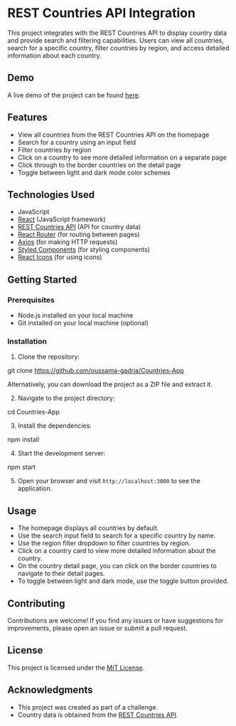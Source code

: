 # REST Countries API Integration

This project integrates with the REST Countries API to display country data and provide search and filtering capabilities. Users can view all countries, search for a specific country, filter countries by region, and access detailed information about each country.

## Demo

A live demo of the project can be found [here](countries-app-seven-omega.vercel.app).

## Features

- View all countries from the REST Countries API on the homepage
- Search for a country using an input field
- Filter countries by region
- Click on a country to see more detailed information on a separate page
- Click through to the border countries on the detail page
- Toggle between light and dark mode color schemes

## Technologies Used

- JavaScript
- [React](https://reactjs.org/) (JavaScript framework)
- [REST Countries API](https://restcountries.com/) (API for country data)
- [React Router](https://reactrouter.com/) (for routing between pages)
- [Axios](https://axios-http.com/) (for making HTTP requests)
- [Styled Components](https://styled-components.com/) (for styling components)
- [React Icons](https://react-icons.github.io/react-icons/) (for using icons)

## Getting Started

### Prerequisites

- Node.js installed on your local machine
- Git installed on your local machine (optional)

### Installation

1. Clone the repository:

git clone https://github.com/oussama-gadria/Countries-App



Alternatively, you can download the project as a ZIP file and extract it.

2. Navigate to the project directory:

cd Countries-App



3. Install the dependencies:

npm install


4. Start the development server:

npm start


5. Open your browser and visit `http://localhost:3000` to see the application.

## Usage

- The homepage displays all countries by default.
- Use the search input field to search for a specific country by name.
- Use the region filter dropdown to filter countries by region.
- Click on a country card to view more detailed information about the country.
- On the country detail page, you can click on the border countries to navigate to their detail pages.
- To toggle between light and dark mode, use the toggle button provided.

## Contributing

Contributions are welcome! If you find any issues or have suggestions for improvements, please open an issue or submit a pull request.

## License

This project is licensed under the [MIT License](LICENSE).

## Acknowledgments

- This project was created as part of a challenge.
- Country data is obtained from the [REST Countries API](https://restcountries.com/).

